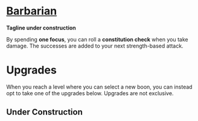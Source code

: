 # [Barbarian](Barbarian.md)
**Tagline under construction**

By spending **one focus**, you can roll a **constitution check** when you take damage. The successes are added to your next strength-based attack.

# Upgrades
When you reach a level where you can select a new boon, you can instead opt to take one of the upgrades below. Upgrades are not exclusive.

## Under Construction